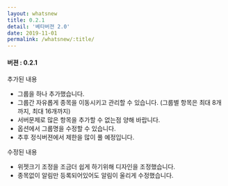```yaml
---
layout: whatsnew
title: 0.2.1
detail: '베타버젼 2.0'
date: 2019-11-01
permalink: /whatsnew/:title/
---
```

<h4>버젼 : 0.2.1</h4>

추가된 내용
- 그룹을 하나 추가했습니다.
- 그룹간 자유롭게 종목을 이동시키고 관리할 수 있습니다. (그룹별 항목은 최대 8개까지, 최대 16개까지)
- 서버문제로 많은 항목을 추가할 수 없는점 양해 바랍니다.
- 옵션에서 그룹명을 수정할 수 있습니다.
- 추후 정식버젼에서 제한을 많이 풀 예정입니다.

수정된 내용
- 위젯크기 조정을 조금더 쉽게 하기위해 디자인을 조정했습니다.
- 종목없이 알림만 등록되어있어도 알림이 울리게 수정했습니다.
